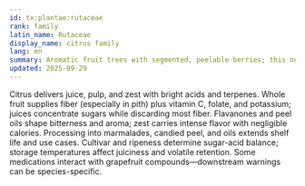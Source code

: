 ```yaml
---
id: tx:plantae:rutaceae
rank: family
latin_name: Rutaceae
display_name: citrus family
lang: en
summary: Aromatic fruit trees with segmented, peelable berries; this node includes sweet/tart juices, zest for oils, and whole-fruit preserves across many cultivars.
updated: 2025-09-29
---
```


Citrus delivers juice, pulp, and zest with bright acids and terpenes. Whole fruit supplies fiber (especially in pith) plus vitamin C, folate, and potassium; juices concentrate sugars while discarding most fiber. Flavanones and peel oils shape bitterness and aroma; zest carries intense flavor with negligible calories. Processing into marmalades, candied peel, and oils extends shelf life and use cases. Cultivar and ripeness determine sugar-acid balance; storage temperatures affect juiciness and volatile retention. Some medications interact with grapefruit compounds—downstream warnings can be species-specific.
